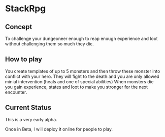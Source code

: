 # StackRpg

## Concept
To challenge your dungeoneer enough to reap enough experience and loot without challenging them so much they die.

## How to play
You create templates of up to 5 monsters and then throw these monster into conflict with your hero. 
They will fight to the death and you are only allowed minial intervention (heals and one of special abilities)
When monsters die you gain experience, states and loot to make you stronger for the next encounter.

## Current Status
This is a very early alpha.

Once in Beta, I will deploy it online for people to play.
